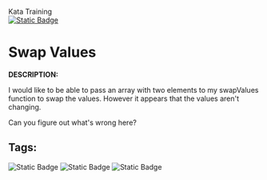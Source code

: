 Kata Training <br>
[![Static Badge](https://img.shields.io/badge/8kyu%20-%20black?style=flat&logo=codewars&labelColor=B1361E&color=black)](Javascript/8kyu)

# Swap Values

**DESCRIPTION:**

I would like to be able to pass an array with two elements to my swapValues function to swap the values. However it appears that the values aren't changing.

Can you figure out what's wrong here?


## Tags:
![Static Badge](https://img.shields.io/badge/arrays%20-%20dodgerblue?style=plastic) ![Static Badge](https://img.shields.io/badge/debugging%20-%20darkcyan?style=plastic) ![Static Badge](https://img.shields.io/badge/fundamentals%20-%20purple?style=plastic)